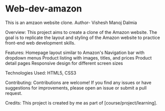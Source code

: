 # Web-dev-amazon
This is an amzaon website clone.
Author- Vishesh Manoj Dalmia

Overview:
This project aims to create a clone of the Amazon website. The goal is to replicate the layout and styling of the Amazon website to practice front-end web development skills.

Features:
Homepage layout similar to Amazon's
Navigation bar with dropdown menus
Product listing with images, titles, and prices
Product detail pages
Responsive design for different screen sizes

Technologies Used:
HTML5,
CSS3

Contributing:
Contributions are welcome! If you find any issues or have suggestions for improvements, please open an issue or submit a pull request.

Credits:
This project is created by me as part of [course/project/learning].
